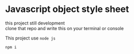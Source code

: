 <h1>Javascript object style sheet</h1>
<p>this project still development<br/>
clone that repo and write this on your terminal or console
</p>

This project use `node js`


```javascript
npm i
```
